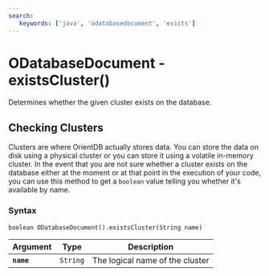 ```yaml
---
search:
   keywords: ['java', 'odatabasedocument', 'exists']
---
```


# ODatabaseDocument - existsCluster()

Determines whether the given cluster exists on the database.

## Checking Clusters

Clusters are where OrientDB actually stores data.  You can store the data on disk using a physical cluster or you can store it using a volatile in-memory cluster.  In the event that you are not sure whether a cluster exists on the database either at the moment or at that point in the execution of your code, you can use this method to get a `boolean` value telling you whether it's available by name.

### Syntax

```
boolean ODatabaseDocument().existsCluster(String name)
```

| Argument | Type | Description |
|---|---|---|
| **`name`** | `String` | The logical name of the cluster |



